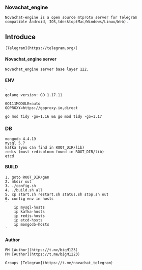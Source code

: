 
### Novachat_engine
    Novachat-engine is a open source mtproto server for Telegram compatible Android, IOS,tdesktop(Mac/Windows/Linux/Web).

## Introduce
    [Telegram](https://telegram.org/)

#### Novachat_engine server
    Novachat_engine server base layer 122.


#### ENV
    `
    golang version: GO 1.17.11
    
    GO111MODULE=auto
    GOPROXY=https://goproxy.io,direct
    
    go mod tidy -go=1.16 && go mod tidy -go=1.17

### DB
    mongodb 4.4.19
    mysql 5.7
    kafka (you can find in ROOT_DIR/lib)
    redis (must redisbloom found in ROOT_DIR/lib)
    etcd
    
#### BUILD
    1. goto ROOT_DIR/gen
    2. mkdir out
    3. ./config.sh
    4. ./build.sh all
    5. cp start.sh restart.sh status.sh stop.sh out
    6. config env in hosts
    `
        ip mysql-hosts 
        ip kafka-hosts 
        ip redis-hosts 
        ip etcd-hosts 
        ip mongodb-hosts 
    `


#### Author 
    PM [Author](https://t.me/bigM123)
    PM [Author](https://t.me/bigM1223)

    Groups [Telegram](https://t.me/novachat_telegram)
